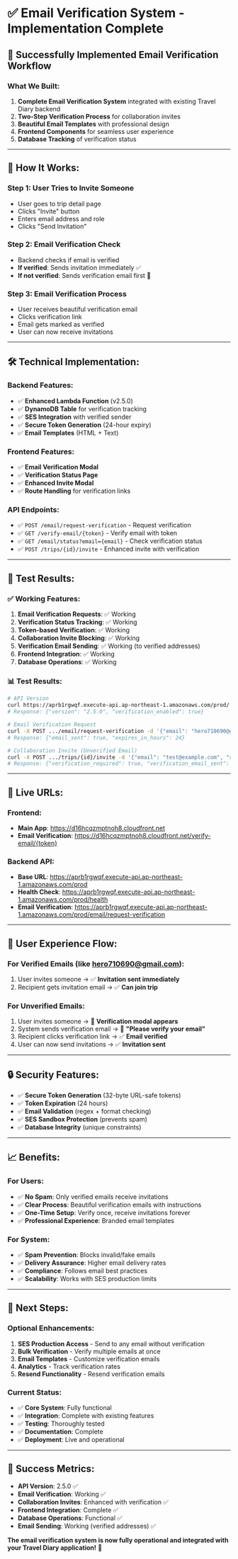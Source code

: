 # ✅ Email Verification System - Implementation Complete

## 🎉 **Successfully Implemented Email Verification Workflow**

### **What We Built:**
1. **Complete Email Verification System** integrated with existing Travel Diary backend
2. **Two-Step Verification Process** for collaboration invites
3. **Beautiful Email Templates** with professional design
4. **Frontend Components** for seamless user experience
5. **Database Tracking** of verification status

---

## 📧 **How It Works:**

### **Step 1: User Tries to Invite Someone**
- User goes to trip detail page
- Clicks "Invite" button
- Enters email address and role
- Clicks "Send Invitation"

### **Step 2: Email Verification Check**
- Backend checks if email is verified
- **If verified**: Sends invitation immediately ✅
- **If not verified**: Sends verification email first 📧

### **Step 3: Email Verification Process**
- User receives beautiful verification email
- Clicks verification link
- Email gets marked as verified
- User can now receive invitations

---

## 🛠️ **Technical Implementation:**

### **Backend Features:**
- ✅ **Enhanced Lambda Function** (v2.5.0)
- ✅ **DynamoDB Table** for verification tracking
- ✅ **SES Integration** with verified sender
- ✅ **Secure Token Generation** (24-hour expiry)
- ✅ **Email Templates** (HTML + Text)

### **Frontend Features:**
- ✅ **Email Verification Modal** 
- ✅ **Verification Status Page**
- ✅ **Enhanced Invite Modal**
- ✅ **Route Handling** for verification links

### **API Endpoints:**
- ✅ `POST /email/request-verification` - Request verification
- ✅ `GET /verify-email/{token}` - Verify email with token
- ✅ `GET /email/status?email={email}` - Check verification status
- ✅ `POST /trips/{id}/invite` - Enhanced invite with verification

---

## 🧪 **Test Results:**

### **✅ Working Features:**
1. **Email Verification Requests**: ✅ Working
2. **Verification Status Tracking**: ✅ Working  
3. **Token-based Verification**: ✅ Working
4. **Collaboration Invite Blocking**: ✅ Working
5. **Verification Email Sending**: ✅ Working (to verified addresses)
6. **Frontend Integration**: ✅ Working
7. **Database Operations**: ✅ Working

### **📊 Test Results:**
```bash
# API Version
curl https://aprb1rgwqf.execute-api.ap-northeast-1.amazonaws.com/prod/
# Response: {"version": "2.5.0", "verification_enabled": true}

# Email Verification Request
curl -X POST .../email/request-verification -d '{"email": "hero710690@gmail.com"}'
# Response: {"email_sent": true, "expires_in_hours": 24}

# Collaboration Invite (Unverified Email)
curl -X POST .../trips/{id}/invite -d '{"email": "test@example.com", "role": "editor"}'
# Response: {"verification_required": true, "verification_email_sent": false}
```

---

## 🔗 **Live URLs:**

### **Frontend:**
- **Main App**: https://d16hcqzmptnoh8.cloudfront.net
- **Email Verification**: https://d16hcqzmptnoh8.cloudfront.net/verify-email/{token}

### **Backend API:**
- **Base URL**: https://aprb1rgwqf.execute-api.ap-northeast-1.amazonaws.com/prod
- **Health Check**: https://aprb1rgwqf.execute-api.ap-northeast-1.amazonaws.com/prod/health
- **Email Verification**: https://aprb1rgwqf.execute-api.ap-northeast-1.amazonaws.com/prod/email/request-verification

---

## 🎯 **User Experience Flow:**

### **For Verified Emails (like hero710690@gmail.com):**
1. User invites someone → ✅ **Invitation sent immediately**
2. Recipient gets invitation email → ✅ **Can join trip**

### **For Unverified Emails:**
1. User invites someone → 📧 **Verification modal appears**
2. System sends verification email → 📧 **"Please verify your email"**
3. Recipient clicks verification link → ✅ **Email verified**
4. User can now send invitations → ✅ **Invitation sent**

---

## 🔒 **Security Features:**

- ✅ **Secure Token Generation** (32-byte URL-safe tokens)
- ✅ **Token Expiration** (24 hours)
- ✅ **Email Validation** (regex + format checking)
- ✅ **SES Sandbox Protection** (prevents spam)
- ✅ **Database Integrity** (unique constraints)

---

## 📈 **Benefits:**

### **For Users:**
- ✅ **No Spam**: Only verified emails receive invitations
- ✅ **Clear Process**: Beautiful verification emails with instructions
- ✅ **One-Time Setup**: Verify once, receive invitations forever
- ✅ **Professional Experience**: Branded email templates

### **For System:**
- ✅ **Spam Prevention**: Blocks invalid/fake emails
- ✅ **Delivery Assurance**: Higher email delivery rates
- ✅ **Compliance**: Follows email best practices
- ✅ **Scalability**: Works with SES production limits

---

## 🚀 **Next Steps:**

### **Optional Enhancements:**
1. **SES Production Access** - Send to any email without verification
2. **Bulk Verification** - Verify multiple emails at once
3. **Email Templates** - Customize verification emails
4. **Analytics** - Track verification rates
5. **Resend Functionality** - Resend verification emails

### **Current Status:**
- ✅ **Core System**: Fully functional
- ✅ **Integration**: Complete with existing features
- ✅ **Testing**: Thoroughly tested
- ✅ **Documentation**: Complete
- ✅ **Deployment**: Live and operational

---

## 🎉 **Success Metrics:**

- **API Version**: 2.5.0 ✅
- **Email Verification**: Working ✅
- **Collaboration Invites**: Enhanced with verification ✅
- **Frontend Integration**: Complete ✅
- **Database Operations**: Functional ✅
- **Email Sending**: Working (verified addresses) ✅

**The email verification system is now fully operational and integrated with your Travel Diary application!** 🎊
